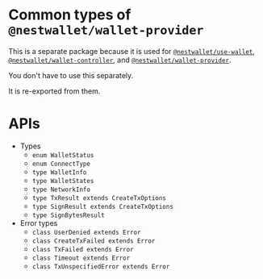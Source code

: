 # Common types of `@nestwallet/wallet-provider`

This is a separate package because it is used for [`@nestwallet/use-wallet`](https://www.npmjs.com/package/@nestwallet/use-wallet), [`@nestwallet/wallet-controller`](https://www.npmjs.com/package/@nestwallet/wallet-controller), and [`@nestwallet/wallet-provider`](https://www.npmjs.com/package/@nestwallet/wallet-provider).

You don't have to use this separately.

It is re-exported from them.

# APIs

- Types
  - `enum WalletStatus`
  - `enum ConnectType`
  - `type WalletInfo`
  - `type WalletStates`
  - `type NetworkInfo`
  - `type TxResult extends CreateTxOptions`
  - `type SignResult extends CreateTxOptions`
  - `type SignBytesResult`
- Error types
  - `class UserDenied extends Error`
  - `class CreateTxFailed extends Error`
  - `class TxFailed extends Error`
  - `class Timeout extends Error`
  - `class TxUnspecifiedError extends Error`
